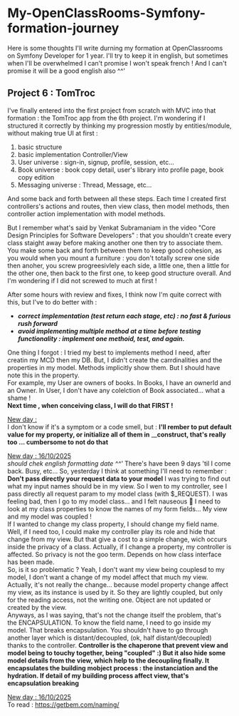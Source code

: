 # My-OpenClassRooms-Symfony-formation-journey
Here is some thoughts I'll write durning my formation at OpenClassrooms on Symfony Developer for 1 year. I'll try to keep it in english, but sometimes when I'll be overwhelmed I can't promise I won't speak french ! And I can't promise it will be a good english also ^^'

## Project 6 : TomTroc

I've finally entered into the first project from scratch with MVC into that formation : the TomTroc app from the 6th project.
I'm wondering if I structured it correctly by thinking my progression mostly by entities/module, without making true UI at first :
1. basic structure
2. basic implementation Controller/View
3. User universe : sign-in, signup, profile, session, etc...
4. Book universe : book copy detail, user's library into profile page, book copy edition
5. Messaging universe : Thread, Message, etc...

And some back and forth between all these steps. Each time I created first controllers's actions and routes, then view class, then model methods, then controller action implementation with model methods.

But I remember what's said by Venkat Subramaniam in the video "Core Design Principles for Software Developers" : that you shouldn't create every class staight away before making another one then try to associate them. You make some back and forth between them to keep good cohesion, as you would when you mount a furniture : you don't totally screw one side then anoher, you screw progreesivlely each side, a little one, then a little for the other one, then back to the first one, to keep good structure overall. And I'm wondering if I did not screwed to much at first !

After some hours with review and fixes, I think now I'm quite correct with this, but I've to do better with :
- ___correct implementation (test return each stage, etc) : no fast & furious rush forward___
- ___avoid implementing multiple method at a time before testing functionality : implement one methoid, test, and again.___

One thing I forgot : I tried my best to implements method I need, after creatin my MCD then my DB. But, I didn't create the carrdinalities and the properties in my model. Methods implicitly show them. But I should have note this in the property. 
<br/>For example, my User are owners of books. In Books, I have an ownerId and an Owner.  In User, I don't have any colelction of Book associated... what a shame !
<br/> __Next time , when conceiving class, I will do that FIRST !__

<ins>New day :</ins><br/>
I don't know if it's a symptom or a code smell, but : __I'll rember to put default value for my property, or initialize all of them in__ ____construct, that's really too ... cumbersome to not do that__

<ins>New day : 16/10/2025</ins><br/>
_should chek english formatting date ^^'_
There's have been 9 days 'til I come back. Busy, etc... So, yesterday I think at something I'll need to remember :
__Don't pass directly your request data to your model__ 
I was trying to find out what my input names should be in my view. So I wen to my controller, see I pass directly all request param to my model class (with $_REQUEST). I was feeling bad, then I go to my model class... and I felt nauseous 🤢 I need to look at my class properties to know the names of my form fields... My view and my model was coupled ! 
<br/>If I wanted to change my class property, I should change my field name. Well, if I need too, I could make my controller play its role and hide that change from my view. But that give a cost to a simple change, wich occurs inside the privacy of a class. Actually, if I change a property, my controller is affected. So privacy is not the goo term. Depends on how class interface has been made.
<br/>So, is it so problematic ? Yeah, I don't want my view being couplesd to my model, I don't want a change of my model affect that much my view. Actually, it's not really the change... because model property change affect my view, as its instance is  used by it. So they are lightly coupled, but only for the reading access, not the writing one. Object are not updated or created by the view.
<br/>Anyways, as I was saying, that's not the change itself the problem, that's the ENCAPSULATION. To know the field name, I need to go inside my model. That breaks encapsulation. You shouldn't have to go through another layer which is distant/decoupled, (ok, half distant/decoupled) thanks to the controller. __Controller is the chaperone that prevent view and model being to touchy together, being "coupled" :) But it also hide some model details from the view, which help to the decoupling finally. It encapsulates the building mobject process : the instanciation and the hydration. If detail of my building process affect view, that's encapsulation breaking__

<ins>New day : 16/10/2025</ins><br/>
To read : https://getbem.com/naming/
